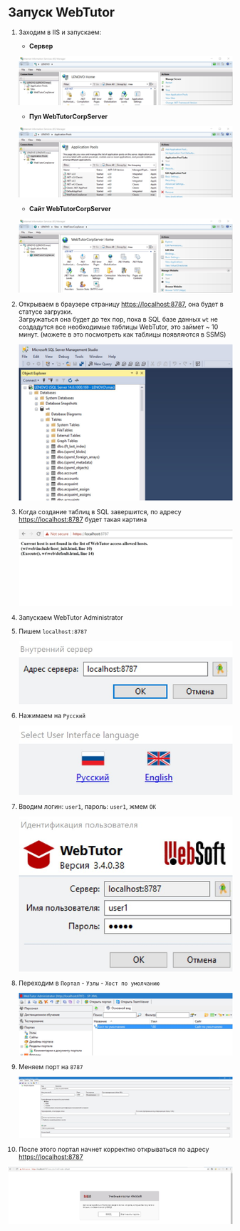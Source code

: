 # Запуск WebTutor

1. Заходим в IIS и запускаем: 

    * **Сервер**  

    ![](./1.jpg)  

    * **Пул WebTutorCorpServer**  

    ![](./2.jpg)

    * **Сайт WebTutorCorpServer**  

    ![](./3.jpg)

2. Открываем в браузере страницу [https://localhost:8787](https://www.gitbook.com/book/maksimyurkov/progressive-webtutor/edit#), она будет в статусе загрузки.  
   Загружаться она будет до тех пор, пока в SQL базе данных `wt` не создадутся все необходимые таблицы WebTutor, это займет ~ 10 минут. (можете в это посмотреть как таблицы появляются в SSMS)

   ![](./4.jpg)

3. Когда создание таблиц в SQL завершится, по адресу [https://localhost:8787](https://localhost:8787) будет такая картина  

   ![](./5.jpg)

4. Запускаем WebTutor Administrator

5. Пишем `localhost:8787`  

   ![](./6.jpg)

6. Нажимаем на `Русский`  

   ![](./7.jpg)

7. Вводим логин: `user1`, пароль: `user1`, жмем `ОК`  

   ![](./8.jpg)

8. Переходим в  `Портал` - `Узлы` - `Хост по умолчанию`  

   ![](./9.jpg)

9. Меняем порт на `8787`  

   ![](./10.jpg)

10. После этого портал начнет корректно открываться по адресу [https://localhost:8787](https://localhost:8787)  

   ![](./11.jpg)



